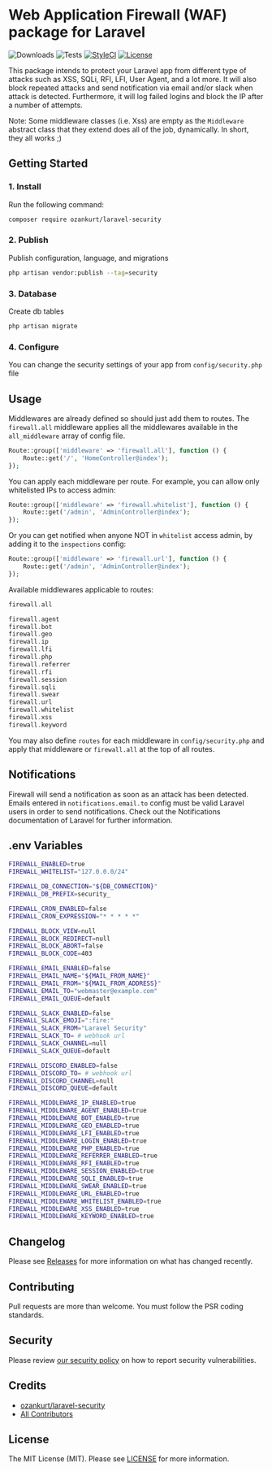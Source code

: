 # Web Application Firewall (WAF) package for Laravel

![Downloads](https://img.shields.io/packagist/dt/ozankurt/laravel-security)
![Tests](https://img.shields.io/github/actions/workflow/status/ozankurt/laravel-security/tests.yml?label=tests)
[![StyleCI](https://github.styleci.io/repos/197242392/shield?style=flat&branch=master)](https://styleci.io/repos/197242392)
[![License](https://img.shields.io/github/license/ozankurt/laravel-security)](LICENSE.md)

This package intends to protect your Laravel app from different type of attacks such as XSS, SQLi, RFI, LFI, User Agent, and a lot more. It will also block repeated attacks and send notification via email and/or slack when attack is detected. Furthermore, it will log failed logins and block the IP after a number of attempts.

Note: Some middleware classes (i.e. Xss) are empty as the `Middleware` abstract class that they extend does all of the job, dynamically. In short, they all works ;)

## Getting Started

### 1. Install

Run the following command:

```bash
composer require ozankurt/laravel-security
```

### 2. Publish

Publish configuration, language, and migrations

```bash
php artisan vendor:publish --tag=security
```

### 3. Database

Create db tables

```bash
php artisan migrate
```

### 4. Configure

You can change the security settings of your app from `config/security.php` file

## Usage

Middlewares are already defined so should just add them to routes. The `firewall.all` middleware applies all the middlewares available in the `all_middleware` array of config file.

```php
Route::group(['middleware' => 'firewall.all'], function () {
    Route::get('/', 'HomeController@index');
});
```

You can apply each middleware per route. For example, you can allow only whitelisted IPs to access admin:

```php
Route::group(['middleware' => 'firewall.whitelist'], function () {
    Route::get('/admin', 'AdminController@index');
});
```

Or you can get notified when anyone NOT in `whitelist` access admin, by adding it to the `inspections` config:

```php
Route::group(['middleware' => 'firewall.url'], function () {
    Route::get('/admin', 'AdminController@index');
});
```

Available middlewares applicable to routes:

```php
firewall.all

firewall.agent
firewall.bot
firewall.geo
firewall.ip
firewall.lfi
firewall.php
firewall.referrer
firewall.rfi
firewall.session
firewall.sqli
firewall.swear
firewall.url
firewall.whitelist
firewall.xss
firewall.keyword
```

You may also define `routes` for each middleware in `config/security.php` and apply that middleware or `firewall.all` at the top of all routes.

## Notifications

Firewall will send a notification as soon as an attack has been detected. Emails entered in `notifications.email.to` config must be valid Laravel users in order to send notifications. Check out the Notifications documentation of Laravel for further information.

## .env Variables

```sh
FIREWALL_ENABLED=true
FIREWALL_WHITELIST="127.0.0.0/24"

FIREWALL_DB_CONNECTION="${DB_CONNECTION}"
FIREWALL_DB_PREFIX=security_

FIREWALL_CRON_ENABLED=false
FIREWALL_CRON_EXPRESSION="* * * * *"

FIREWALL_BLOCK_VIEW=null
FIREWALL_BLOCK_REDIRECT=null
FIREWALL_BLOCK_ABORT=false
FIREWALL_BLOCK_CODE=403

FIREWALL_EMAIL_ENABLED=false
FIREWALL_EMAIL_NAME="${MAIL_FROM_NAME}"
FIREWALL_EMAIL_FROM="${MAIL_FROM_ADDRESS}"
FIREWALL_EMAIL_TO="webmaster@example.com"
FIREWALL_EMAIL_QUEUE=default

FIREWALL_SLACK_ENABLED=false
FIREWALL_SLACK_EMOJI=":fire:"
FIREWALL_SLACK_FROM="Laravel Security"
FIREWALL_SLACK_TO= # webhook url
FIREWALL_SLACK_CHANNEL=null
FIREWALL_SLACK_QUEUE=default

FIREWALL_DISCORD_ENABLED=false
FIREWALL_DISCORD_TO= # webhook url
FIREWALL_DISCORD_CHANNEL=null
FIREWALL_DISCORD_QUEUE=default

FIREWALL_MIDDLEWARE_IP_ENABLED=true
FIREWALL_MIDDLEWARE_AGENT_ENABLED=true
FIREWALL_MIDDLEWARE_BOT_ENABLED=true
FIREWALL_MIDDLEWARE_GEO_ENABLED=true
FIREWALL_MIDDLEWARE_LFI_ENABLED=true
FIREWALL_MIDDLEWARE_LOGIN_ENABLED=true
FIREWALL_MIDDLEWARE_PHP_ENABLED=true
FIREWALL_MIDDLEWARE_REFERRER_ENABLED=true
FIREWALL_MIDDLEWARE_RFI_ENABLED=true
FIREWALL_MIDDLEWARE_SESSION_ENABLED=true
FIREWALL_MIDDLEWARE_SQLI_ENABLED=true
FIREWALL_MIDDLEWARE_SWEAR_ENABLED=true
FIREWALL_MIDDLEWARE_URL_ENABLED=true
FIREWALL_MIDDLEWARE_WHITELIST_ENABLED=true
FIREWALL_MIDDLEWARE_XSS_ENABLED=true
FIREWALL_MIDDLEWARE_KEYWORD_ENABLED=true
```

## Changelog

Please see [Releases](../../releases) for more information on what has changed recently.

## Contributing

Pull requests are more than welcome. You must follow the PSR coding standards.

## Security

Please review [our security policy](https://github.com/ozankurt/laravel-security/security/policy) on how to report security vulnerabilities.

## Credits

- [ozankurt/laravel-security](https://github.com/ozankurt/laravel-security)
- [All Contributors](../../contributors)

## License

The MIT License (MIT). Please see [LICENSE](LICENSE.md) for more information.
